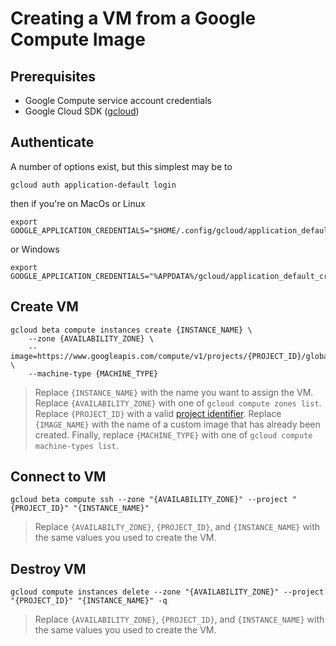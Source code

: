 # Creating a VM from a Google Compute Image

## Prerequisites

* Google Compute service account credentials
* Google Cloud SDK ([gcloud](https://cloud.google.com/sdk/docs/install))


## Authenticate

A number of options exist, but this simplest may be to

```
gcloud auth application-default login
```

then if you're on MacOs or Linux

```
export GOOGLE_APPLICATION_CREDENTIALS="$HOME/.config/gcloud/application_default_credentials.json"
```

or Windows

```
export GOOGLE_APPLICATION_CREDENTIALS="%APPDATA%/gcloud/application_default_credentials.json"
```

## Create VM

```
gcloud beta compute instances create {INSTANCE_NAME} \
    --zone {AVAILABILITY_ZONE} \
    --image=https://www.googleapis.com/compute/v1/projects/{PROJECT_ID}/global/images/{IMAGE_NAME} \
    --machine-type {MACHINE_TYPE}
```
> Replace `{INSTANCE_NAME}` with the name you want to assign the VM.  Replace `{AVAILABILITY_ZONE}` with one of `gcloud compute zones list`.  Replace `{PROJECT_ID}` with a valid [project identifier](https://cloud.google.com/resource-manager/docs/creating-managing-projects).  Replace `{IMAGE_NAME}` with the name of a custom image that has already been created.  Finally, replace `{MACHINE_TYPE}` with one of `gcloud compute machine-types list`.


## Connect to VM

```
gcloud beta compute ssh --zone "{AVAILABILITY_ZONE}" --project "{PROJECT_ID}" "{INSTANCE_NAME}"
```
> Replace `{AVAILABILTY_ZONE}`, `{PROJECT_ID}`, and `{INSTANCE_NAME}` with the same values you used to create the VM.


## Destroy VM

```
gcloud compute instances delete --zone "{AVAILABILITY_ZONE}" --project "{PROJECT_ID}" "{INSTANCE_NAME}" -q
```
> Replace `{AVAILABILITY_ZONE}`, `{PROJECT_ID}`, and `{INSTANCE_NAME}` with the same values you used to create the VM.